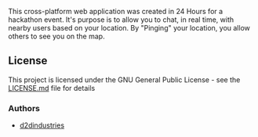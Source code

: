 This cross-platform web application was created in 24 Hours for a hackathon event. It's purpose is to allow you to chat, in real time, with nearby users based on your location. By "Pinging" your location, you allow others to see you on the map.

## License

This project is licensed under the GNU General Public License - see the [LICENSE.md](LICENSE.md) file for details

### Authors

- [d2dindustries](https://d2dindustries.rocks/)
